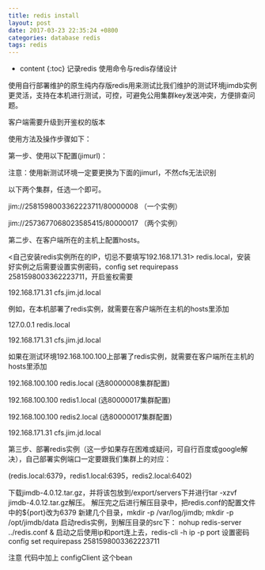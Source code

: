 ```yaml
---
title: redis install
layout: post
date: 2017-03-23 22:35:24 +0800
categories: database redis
tags: redis
---
```



* content
{:toc}
记录redis 使用命令与redis存储设计








使用自行部署维护的原生纯内存版redis用来测试比我们维护的测试环境jimdb实例更灵活，支持在本机进行测试，可控，可避免公用集群key发送冲突，方便排查问题。

客户端需要升级到开鉴权的版本

使用方法及操作步骤如下：

第一步、使用以下配置(jimurl)：

注意：使用新测试环境一定要更换为下面的jimurl，不然cfs无法识别

<bean id="jimClient" class="com.jim.cli.ReloadableJimClientFactoryBean">
<property name="jimUrl" value="jim://2581598003362223711/80000008" />
</bean>



以下两个集群，任选一个即可。

jim://2581598003362223711/80000008 （一个实例）

jim://2573677068023585415/80000017 （两个实例）



第二步、在客户端所在的主机上配置hosts。

<自己安装redis实例所在的IP，切忌不要填写192.168.171.31> redis.local，安装好实例之后需要设置实例密码，config set requirepass 2581598003362223711，开启鉴权需要

192.168.171.31 cfs.jim.jd.local

例如，在本机部署了redis实例，就需要在客户端所在主机的hosts里添加

127.0.0.1 redis.local

192.168.171.31 cfs.jim.jd.local

如果在测试环境192.168.100.100上部署了redis实例，就需要在客户端所在主机的hosts里添加

192.168.100.100 redis.local (选80000008集群配置)

192.168.100.100 redis1.local (选80000017集群配置)

192.168.100.100 redis2.local (选80000017集群配置)

192.168.171.31 cfs.jim.jd.local



第三步、部署redis实例（这一步如果存在困难或疑问，可自行百度或google解决），自己部署实例端口一定要跟我们集群上的对应：

(redis.local:6379，redis1.local:6395，redis2.local:6402)

下载jimdb-4.0.12.tar.gz，并将该包放到/export/servers下并进行tar -xzvf jimdb-4.0.12.tar.gz解压。
解压完之后进行解压目录中，把redis.conf的配置文件中的${port}改为6379
新建几个目录，mkdir -p /var/log/jimdb; mkdir -p /opt/jimdb/data
启动redis实例，到解压目录的src下：
nohup redis-server ../redis.conf &
启动之后使用ip和port连上去，redis-cli -h ip -p port 设置密码
config set requirepass 2581598003362223711


注意 代码中加上 configClient 这个bean

<bean id="configClient" class="com.jim.cli.config.client.ConfigLongPollingClientFactoryBean">

<property name="serviceEndpoint" value="http://cfs.jim.local"></property>

</bean>
